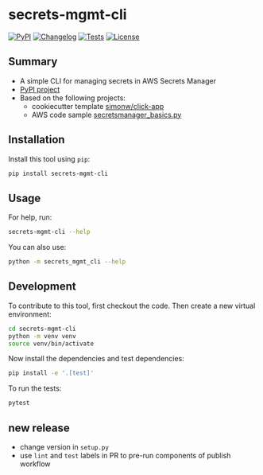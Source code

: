 # secrets-mgmt-cli

[![PyPI](https://img.shields.io/pypi/v/secrets-mgmt-cli.svg)](https://pypi.org/project/secrets-mgmt-cli/)
[![Changelog](https://img.shields.io/github/v/release/william-cass-wright/secrets-mgmt-cli?include_prereleases&label=changelog)](https://github.com/william-cass-wright/secrets-mgmt-cli/releases)
[![Tests](https://github.com/william-cass-wright/secrets-mgmt-cli/workflows/Test/badge.svg)](https://github.com/william-cass-wright/secrets-mgmt-cli/actions?query=workflow%3ATest)
[![License](https://img.shields.io/badge/license-Apache%202.0-blue.svg)](https://github.com/william-cass-wright/secrets-mgmt-cli/blob/master/LICENSE)

## Summary

- A simple CLI for managing secrets in AWS Secrets Manager
- [PyPI project][2]
- Based on the following projects: 
	- cookiecutter template [simonw/click-app][3]
	- AWS code sample [secretsmanager_basics.py][1]

[1]: https://docs.aws.amazon.com/code-samples/latest/catalog/python-secretsmanager-secretsmanager_basics.py.html
[2]: https://pypi.org/project/secrets-mgmt-cli/
[3]: https://github.com/simonw/click-app

## Installation
Install this tool using `pip`:
```bash
pip install secrets-mgmt-cli
```

## Usage
For help, run:
```bash
secrets-mgmt-cli --help
```
You can also use:
```bash
python -m secrets_mgmt_cli --help
```

## Development
To contribute to this tool, first checkout the code. Then create a new virtual environment:
```bash
cd secrets-mgmt-cli
python -m venv venv
source venv/bin/activate
```
Now install the dependencies and test dependencies:
```bash
pip install -e '.[test]'
```
To run the tests:
```bash
pytest
```

## new release
- change version in `setup.py`
- use `lint` and `test` labels in PR to pre-run components of publish workflow
